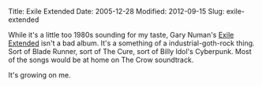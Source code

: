 Title: Exile Extended
Date: 2005-12-28
Modified: 2012-09-15
Slug: exile-extended

While it's a little too 1980s sounding for my taste, Gary Numan's <a href="http://en.wikipedia.org/wiki/Exile_%28Gary_Numan_album%29" >Exile Extended</a> isn't a bad album. It's a something of a industrial-goth-rock thing. Sort of Blade Runner, sort of The Cure, sort of Billy Idol's Cyberpunk. Most of the songs would be at home on The Crow soundtrack.

It's growing on me.
